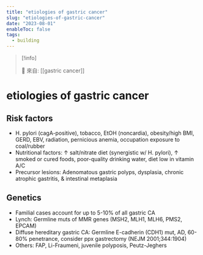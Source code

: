```yaml
---
title: "etiologies of gastric cancer"
slug: "etiologies-of-gastric-cancer"
date: "2023-08-01"
enableToc: false
tags:
  - building
---
```


> [!info]
>
> 🌱 來自: [[gastric cancer]]

# etiologies of gastric cancer

## Risk factors

- H. pylori (cagA-positive), tobacco, EtOH (noncardia), obesity/high BMI, GERD, EBV, radiation, pernicious anemia, occupation exposure to coal/rubber
- Nutritional factors: ↑ salt/nitrate diet (synergistic w/ H. pylori), ↑ smoked or cured foods, poor-quality drinking water, diet low in vitamin A/C
- Precursor lesions: Adenomatous gastric polyps, dysplasia, chronic atrophic gastritis, & intestinal metaplasia

## Genetics

- Familial cases account for up to 5-10% of all gastric CA
- Lynch: Germline muts of MMR genes (MSH2, MLH1, MLH6, PMS2, EPCAM)
- Diffuse hereditary gastric CA: Germline E-cadherin (CDH1) mut, AD, 60-80% penetrance, consider ppx gastrectomy (NEJM 2001;344:1904)
- Others: FAP, Li-Fraumeni, juvenile polyposis, Peutz-Jeghers
